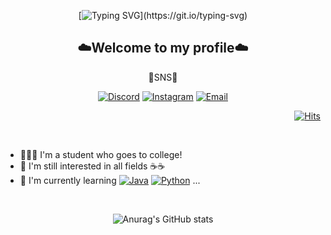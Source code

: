 <div align="center">

[![Typing SVG](https://readme-typing-svg.demolab.com?font=Pacifico&size=35&duration=2800&pause=1000&color=6667AB&center=true&multiline=true&repeat=false&random=false&width=435&lines=Hi%2C+I'm+Jiheon!)](https://git.io/typing-svg)

## ☁️Welcome to my profile☁️

💌SNS💌

[![Discord](https://img.shields.io/badge/Discord-7289DA?style=flat&logo=discord&logoColor=white)](https://discord.gg/d2q9jrhtBk)
[![Instagram](https://img.shields.io/badge/Instagram-E4405F?style=flat&logo=instagram&logoColor=white)](https://www.instagram.com/uzi._.h)
[![Email](https://img.shields.io/badge/Email-D14836?style=flat&logo=gmail&logoColor=white)](mailto:luv.wlgjs@gmail.com)

</div>

<div align="right">
  
[![Hits](https://hits.seeyoufarm.com/api/count/incr/badge.svg?url=https%3A%2F%2Fgithub.com%2Fuzihh%2F&count_bg=%236667AB&title_bg=%23555555&icon=github.svg&icon_color=%23FFFFFF&title=GitHub&edge_flat=false)](https://hits.seeyoufarm.com)

<br>
</div>

- 🧑🏻‍🎓 I'm a student who goes to college!
- 🔭 I'm still interested in all fields ☕☕
- 🌱 I'm currently learning 
[![Java](https://img.shields.io/badge/Java-007396?style=flat&logo=java&logoColor=white&color=orange)](https://www.java.com/)
[![Python](https://img.shields.io/badge/Python-3776AB?style=flat&logo=python&logoColor=white&color=blue)](https://www.python.org/) ...

<div align="center">
  <br>

  ![Anurag's GitHub stats](https://github-readme-stats.vercel.app/api?username=uzihh&show_icons=true&theme=discord_old_blurple)
  
</div>

